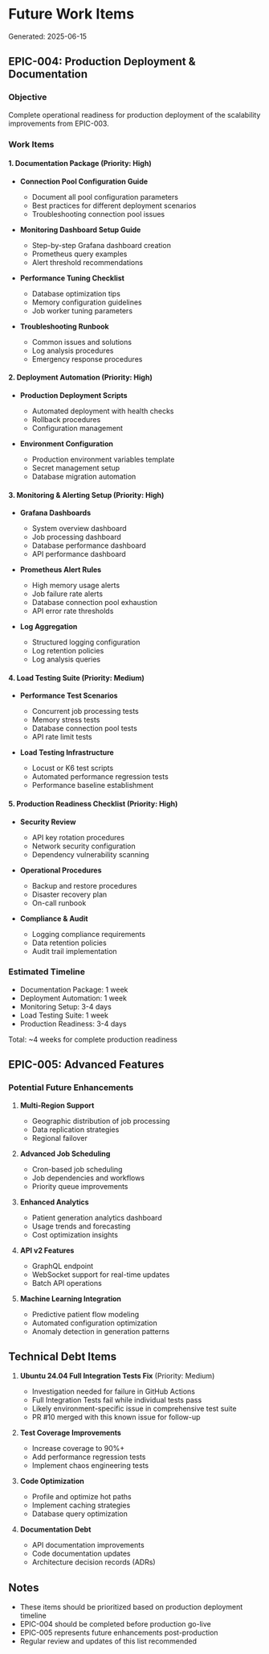# Future Work Items

Generated: 2025-06-15

## EPIC-004: Production Deployment & Documentation

### Objective
Complete operational readiness for production deployment of the scalability improvements from EPIC-003.

### Work Items

#### 1. Documentation Package (Priority: High)
- **Connection Pool Configuration Guide**
  - Document all pool configuration parameters
  - Best practices for different deployment scenarios
  - Troubleshooting connection pool issues
  
- **Monitoring Dashboard Setup Guide**
  - Step-by-step Grafana dashboard creation
  - Prometheus query examples
  - Alert threshold recommendations
  
- **Performance Tuning Checklist**
  - Database optimization tips
  - Memory configuration guidelines
  - Job worker tuning parameters
  
- **Troubleshooting Runbook**
  - Common issues and solutions
  - Log analysis procedures
  - Emergency response procedures

#### 2. Deployment Automation (Priority: High)
- **Production Deployment Scripts**
  - Automated deployment with health checks
  - Rollback procedures
  - Configuration management
  
- **Environment Configuration**
  - Production environment variables template
  - Secret management setup
  - Database migration automation

#### 3. Monitoring & Alerting Setup (Priority: High)
- **Grafana Dashboards**
  - System overview dashboard
  - Job processing dashboard
  - Database performance dashboard
  - API performance dashboard
  
- **Prometheus Alert Rules**
  - High memory usage alerts
  - Job failure rate alerts
  - Database connection pool exhaustion
  - API error rate thresholds
  
- **Log Aggregation**
  - Structured logging configuration
  - Log retention policies
  - Log analysis queries

#### 4. Load Testing Suite (Priority: Medium)
- **Performance Test Scenarios**
  - Concurrent job processing tests
  - Memory stress tests
  - Database connection pool tests
  - API rate limit tests
  
- **Load Testing Infrastructure**
  - Locust or K6 test scripts
  - Automated performance regression tests
  - Performance baseline establishment

#### 5. Production Readiness Checklist (Priority: High)
- **Security Review**
  - API key rotation procedures
  - Network security configuration
  - Dependency vulnerability scanning
  
- **Operational Procedures**
  - Backup and restore procedures
  - Disaster recovery plan
  - On-call runbook
  
- **Compliance & Audit**
  - Logging compliance requirements
  - Data retention policies
  - Audit trail implementation

### Estimated Timeline
- Documentation Package: 1 week
- Deployment Automation: 1 week
- Monitoring Setup: 3-4 days
- Load Testing Suite: 1 week
- Production Readiness: 3-4 days

Total: ~4 weeks for complete production readiness

## EPIC-005: Advanced Features

### Potential Future Enhancements
1. **Multi-Region Support**
   - Geographic distribution of job processing
   - Data replication strategies
   - Regional failover

2. **Advanced Job Scheduling**
   - Cron-based job scheduling
   - Job dependencies and workflows
   - Priority queue improvements

3. **Enhanced Analytics**
   - Patient generation analytics dashboard
   - Usage trends and forecasting
   - Cost optimization insights

4. **API v2 Features**
   - GraphQL endpoint
   - WebSocket support for real-time updates
   - Batch API operations

5. **Machine Learning Integration**
   - Predictive patient flow modeling
   - Automated configuration optimization
   - Anomaly detection in generation patterns

## Technical Debt Items

1. **Ubuntu 24.04 Full Integration Tests Fix** (Priority: Medium)
   - Investigation needed for failure in GitHub Actions
   - Full Integration Tests fail while individual tests pass
   - Likely environment-specific issue in comprehensive test suite
   - PR #10 merged with this known issue for follow-up

2. **Test Coverage Improvements**
   - Increase coverage to 90%+
   - Add performance regression tests
   - Implement chaos engineering tests

2. **Code Optimization**
   - Profile and optimize hot paths
   - Implement caching strategies
   - Database query optimization

3. **Documentation Debt**
   - API documentation improvements
   - Code documentation updates
   - Architecture decision records (ADRs)

## Notes
- These items should be prioritized based on production deployment timeline
- EPIC-004 should be completed before production go-live
- EPIC-005 represents future enhancements post-production
- Regular review and updates of this list recommended